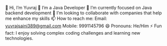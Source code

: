 👋 Hi, I’m Yuvraj
👀 I’m a Java Developer
🌱 I’m currently focused on Java backend development
💞️ I’m looking to collaborate with companies that help me enhance my skills
📫 How to reach me:
Email: yuvrajsaini389@gmail.com
Mobile: 9991145796
😄 Pronouns: He/Him
⚡ Fun fact: I enjoy solving complex coding challenges and learning new technologies.

<!---
raj983-saini/raj983-saini is a ✨ special ✨ repository because its `README.md` (this file) appears on your GitHub profile.
You can click the Preview link to take a look at your changes.
--->
